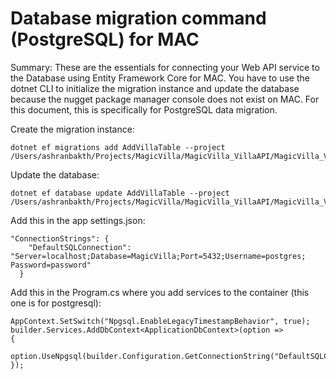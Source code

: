 # Database migration command (PostgreSQL) for MAC

Summary: These are the essentials for connecting your Web API service to the Database using Entity Framework Core for MAC. You have to use the dotnet CLI to initialize the migration instance and update the database because the nugget package manager console does not exist on MAC. For this document, this is specifically for PostgreSQL data migration.

Create the migration instance:
```
dotnet ef migrations add AddVillaTable --project /Users/ashranbakth/Projects/MagicVilla/MagicVilla_VillaAPI/MagicVilla_VillaAPI.csproj
```

Update the database:
```
dotnet ef database update AddVillaTable --project  /Users/ashranbakth/Projects/MagicVilla/MagicVilla_VillaAPI/MagicVilla_VillaAPI.csproj
```

Add this in the app settings.json:
```
"ConnectionStrings": {
    "DefaultSQLConnection": "Server=localhost;Database=MagicVilla;Port=5432;Username=postgres; Password=password"
  }
```

Add this in the Program.cs where you add services to the container (this one is for postgresql):
```
AppContext.SetSwitch("Npgsql.EnableLegacyTimestampBehavior", true);
builder.Services.AddDbContext<ApplicationDbContext>(option =>
{
    option.UseNpgsql(builder.Configuration.GetConnectionString("DefaultSQLConnection"));
});
```
